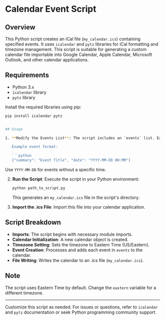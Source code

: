 # Calendar Event Script

## Overview

This Python script creates an iCal file (`my_calendar.ics`) containing specified events. It uses `icalendar` and `pytz` libraries for iCal formatting and timezone management. This script is suitable for generating a custom calendar file importable into Google Calendar, Apple Calendar, Microsoft Outlook, and other calendar applications.

## Requirements

- Python 3.x
- `icalendar` library
- `pytz` library

Install the required libraries using pip:

````bash
pip install icalendar pytz


## Usage

1. **Modify the Events List**: The script includes an `events` list. Each event is a dictionary with `summary` (the title or description) and `date` (the event's date and time). Modify this list with your events.

   Example event format:

   ```python
   {"summary": "Event Title", "date": "YYYY-MM-DD HH:MM"}
````

Use `YYYY-MM-DD` for events without a specific time.

2. **Run the Script**: Execute the script in your Python environment:

   ```bash
   python path_to_script.py
   ```

   This generates an `my_calendar.ics` file in the script's directory.

3. **Import the .ics File**: Import this file into your calendar application.

## Script Breakdown

- **Imports**: The script begins with necessary module imports.
- **Calendar Initialization**: A new calendar object is created.
- **Timezone Setting**: Sets the timezone to Eastern Time (US/Eastern).
- **Event Creation**: Processes and adds each event in `events` to the calendar.
- **File Writing**: Writes the calendar to an .ics file (`my_calendar.ics`).

## Note

The script uses Eastern Time by default. Change the `eastern` variable for a different timezone.

---

Customize this script as needed. For issues or questions, refer to `icalendar` and `pytz` documentation or seek Python programming community support.
